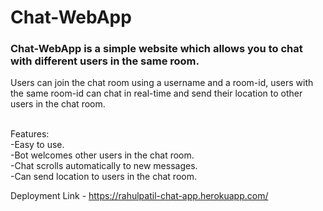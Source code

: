 # Chat-WebApp
<h3>Chat-WebApp is a simple website which allows you to chat with different users in the same room.</h3>
Users can join the chat room using a username and a room-id, users with the same room-id can chat in real-time and send their location to other users in the chat room.
<br/>
<br/>


Features:<br/>
-Easy to use.<br/>
-Bot welcomes other users in the chat room.<br/>
-Chat scrolls automatically to new messages.<br/>
-Can send location to users in the chat room.
<br/>

Deployment Link - https://rahulpatil-chat-app.herokuapp.com/

